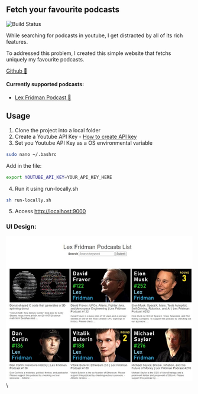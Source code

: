 [category]: <> (side projects)
[date]: <> (2022/15/6)
[title]: <> (favourite youtube podcasts)
[color]: <> (green)

## Fetch your favourite podcasts

![Build Status](https://github.com/Danielratmiroff/yt-podcasts/actions/workflows/main.yml/badge.svg)

While searching for podcasts in youtube, I get distracted by all of its rich features.

To addressed this problem, I created this simple website that fetchs uniquely my favourite podcasts.

[Github 🔗](https://github.com/Danielratmiroff/yt-podcasts)

#### Currently supported podcasts:

- [Lex Fridman Podcast 🔗](https://www.youtube.com/c/lexfridman)

## Usage

1. Clone the project into a local folder
2. Create a Youtube API Key - [How to create API key](https://developers.google.com/youtube/registering_an_application)
3. Set you Youtube API Key as a OS environmental variable

```bash
sudo nano ~/.bashrc
```

Add in the file:

```bash
export YOUTUBE_API_KEY=YOUR_API_KEY_HERE
```

4. Run it using run-locally.sh

```bash
sh run-locally.sh
```

5. Access [http://localhost:9000](http://localhost:9000/)

### UI Design:

![Screenshot](https://raw.githubusercontent.com/Danielratmiroff/myblog/master/images/podcasts/screenshot.jpg)\
